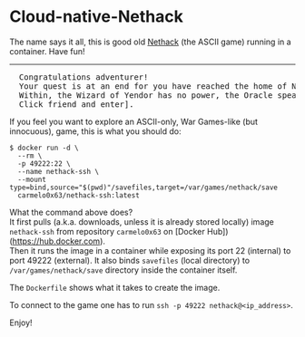 # Cloud-native-Nethack
The name says it all, this is good old [Nethack](https://www.nethack.org/) (the ASCII game) running in a container. Have fun!

----

<pre>
  Congratulations adventurer!
  Your quest is at an end for you have reached the home of NetHack.
  Within, the Wizard of Yendor has no power, the Oracle speaks with utmost clarity, and the grid bugs do not bite.
  Click friend and enter].
</pre>

If you feel you want to explore an ASCII-only, War Games-like (but innocuous), game, this is what you should do:
```
$ docker run -d \
  --rm \
  -p 49222:22 \
  --name nethack-ssh \
  --mount type=bind,source="$(pwd)"/savefiles,target=/var/games/nethack/save 
  carmelo0x63/nethack-ssh:latest
```

What the command above does?<br/>
It first pulls (a.k.a. downloads, unless it is already stored locally) image `nethack-ssh` from repository `carmelo0x63` on [Docker Hub])(https://hub.docker.com).<br/>
Then it runs the image in a container while exposing its port 22 (internal) to port 49222 (external). It also binds `savefiles` (local directory) to `/var/games/nethack/save` directory inside the container itself.<br/>

The `Dockerfile` shows what it takes to create the image.<br/>

To connect to the game one has to run `ssh -p 49222 nethack@<ip_address>`.<br/>

Enjoy!
